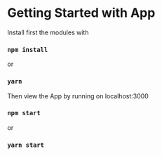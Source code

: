 # Getting Started with App

Install first the modules with

### `npm install`
or
### `yarn`

Then view the App by running on localhost:3000

### `npm start`
or
### `yarn start`



